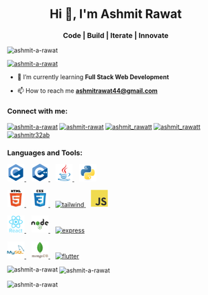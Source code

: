 <h1 align="center">Hi 👋, I'm Ashmit Rawat</h1>
<h3 align="center">Code | Build | Iterate | Innovate</h3>

<p align="left"> <img src="https://komarev.com/ghpvc/?username=ashmit-a-rawat&label=Profile%20views&color=0e75b6&style=flat" alt="ashmit-a-rawat" /> </p>

<p align="left"> <a href="https://github.com/ryo-ma/github-profile-trophy"><img src="https://github-profile-trophy.vercel.app/?username=ashmit-a-rawat" alt="ashmit-a-rawat" /></a> </p>

- 🌱 I’m currently learning **Full Stack Web Development**

- 📫 How to reach me **ashmitrawat44@gmail.com**

<h3 align="left">Connect with me:</h3>
<p align="left">
<a href="https://codepen.io/ashmit-a-rawat" target="blank"><img align="center" src="https://raw.githubusercontent.com/rahuldkjain/github-profile-readme-generator/master/src/images/icons/Social/codepen.svg" alt="ashmit-a-rawat" height="30" width="40" /></a>
<a href="https://linkedin.com/in/ashmit-rawat" target="blank"><img align="center" src="https://raw.githubusercontent.com/rahuldkjain/github-profile-readme-generator/master/src/images/icons/Social/linked-in-alt.svg" alt="ashmit-rawat" height="30" width="40" /></a>
<a href="https://instagram.com/ashmit_rawatt" target="blank"><img align="center" src="https://raw.githubusercontent.com/rahuldkjain/github-profile-readme-generator/master/src/images/icons/Social/instagram.svg" alt="ashmit_rawatt" height="30" width="40" /></a>
<a href="https://codeforces.com/profile/ashmit_rawatt" target="blank"><img align="center" src="https://raw.githubusercontent.com/rahuldkjain/github-profile-readme-generator/master/src/images/icons/Social/codeforces.svg" alt="ashmit_rawatt" height="30" width="40" /></a>
<a href="https://auth.geeksforgeeks.org/user/ashmitr32ab" target="blank"><img align="center" src="https://raw.githubusercontent.com/rahuldkjain/github-profile-readme-generator/master/src/images/icons/Social/geeks-for-geeks.svg" alt="ashmitr32ab" height="30" width="40" /></a>
</p>

<h3 align="left">Languages and Tools:</h3>
<a href="https://www.w3schools.com/c/" target="_blank" rel="noreferrer">
  <img src="https://raw.githubusercontent.com/devicons/devicon/master/icons/c/c-original.svg" alt="c" width="40" height="40" />
</a>
&nbsp;&nbsp;
<a href="https://www.w3schools.com/cpp/" target="_blank" rel="noreferrer">
  <img src="https://raw.githubusercontent.com/devicons/devicon/master/icons/cplusplus/cplusplus-original.svg" alt="cplusplus" width="40" height="40" />
</a>
&nbsp;&nbsp;
<a href="https://www.java.com" target="_blank" rel="noreferrer">
  <img src="https://raw.githubusercontent.com/devicons/devicon/master/icons/java/java-original.svg" alt="java" width="40" height="40" />
</a>
&nbsp;&nbsp;
<a href="https://www.python.org" target="_blank" rel="noreferrer">
  <img src="https://raw.githubusercontent.com/devicons/devicon/master/icons/python/python-original.svg" alt="python" width="40" height="40" />
</a>
<br /><br />
<a href="https://www.w3.org/html/" target="_blank" rel="noreferrer">
  <img src="https://raw.githubusercontent.com/devicons/devicon/master/icons/html5/html5-original-wordmark.svg" alt="html5" width="40" height="40" />
</a>
&nbsp;&nbsp;
<a href="https://www.w3schools.com/css/" target="_blank" rel="noreferrer">
  <img src="https://raw.githubusercontent.com/devicons/devicon/master/icons/css3/css3-original-wordmark.svg" alt="css3" width="40" height="40" />
</a>
&nbsp;&nbsp;
<a href="https://tailwindcss.com/" target="_blank" rel="noreferrer">
  <img src="https://www.vectorlogo.zone/logos/tailwindcss/tailwindcss-icon.svg" alt="tailwind" width="40" height="40" />
</a>
&nbsp;&nbsp;
<a href="https://developer.mozilla.org/en-US/docs/Web/JavaScript" target="_blank" rel="noreferrer">
  <img src="https://raw.githubusercontent.com/devicons/devicon/master/icons/javascript/javascript-original.svg" alt="javascript" width="40" height="40" />
</a>
<br /><br />
<a href="https://reactjs.org/" target="_blank" rel="noreferrer">
  <img src="https://raw.githubusercontent.com/devicons/devicon/master/icons/react/react-original-wordmark.svg" alt="react" width="40" height="40" />
</a>
&nbsp;&nbsp;
<a href="https://nodejs.org" target="_blank" rel="noreferrer">
  <img src="https://raw.githubusercontent.com/devicons/devicon/master/icons/nodejs/nodejs-original-wordmark.svg" alt="nodejs" width="40" height="40" />
</a>
&nbsp;&nbsp;
<a href="https://expressjs.com" target="_blank" rel="noreferrer">
  <a href="https://expressjs.com" target="_blank" rel="noreferrer">
  <img src="https://upload.wikimedia.org/wikipedia/commons/6/64/Expressjs.png" alt="express" width="40" height="40" />
</a>
<br /><br />
<a href="https://www.mysql.com/" target="_blank" rel="noreferrer">
  <img src="https://raw.githubusercontent.com/devicons/devicon/master/icons/mysql/mysql-original-wordmark.svg" alt="mysql" width="40" height="40" />
</a>
&nbsp;&nbsp;
<a href="https://www.mongodb.com/" target="_blank" rel="noreferrer">
  <img src="https://raw.githubusercontent.com/devicons/devicon/master/icons/mongodb/mongodb-original-wordmark.svg" alt="mongodb" width="40" height="40" />
</a>
&nbsp;&nbsp;
<a href="https://flutter.dev" target="_blank" rel="noreferrer">
  <img src="https://www.vectorlogo.zone/logos/flutterio/flutterio-icon.svg" alt="flutter" width="40" height="40" />
</a>


<p><img align="left" src="https://github-readme-stats.vercel.app/api/top-langs?username=ashmit-a-rawat&show_icons=true&locale=en&layout=compact" alt="ashmit-a-rawat" /></p>

<p>&nbsp;<img align="center" src="https://github-readme-stats.vercel.app/api?username=ashmit-a-rawat&show_icons=true&locale=en" alt="ashmit-a-rawat" /></p>

<p><img align="center" src="https://github-readme-streak-stats.herokuapp.com/?user=ashmit-a-rawat&" alt="ashmit-a-rawat" /></p>
